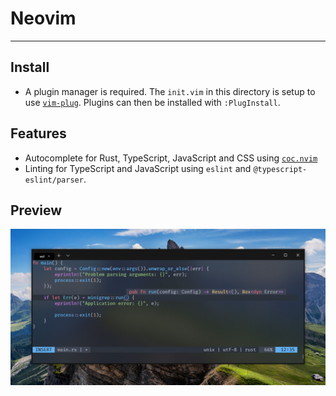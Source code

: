 # Neovim

---

## Install

* A plugin manager is required. The `init.vim` in this directory is setup to use [`vim-plug`](https://github.com/junegunn/vim-plug). Plugins can then be installed with `:PlugInstall`.

## Features
* Autocomplete for Rust, TypeScript, JavaScript and CSS using [`coc.nvim`](https://github.com/neoclide/coc.nvim)
* Linting for TypeScript and JavaScript using `eslint` and `@typescript-eslint/parser`.

## Preview
![Screenshot of editor](./../images/editor_nvim.jpg)

